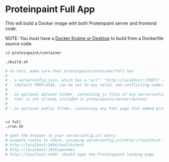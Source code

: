 # Proteinpaint Full App

This will build a Docker image with both Proteinpaint server and frontend code.

NOTE: You must have a [Docker Engine or Desktop](https://www.docker.com/) to build
from a Dockerfile source code. 

```bash
cd proteinpaint/container

./build.sh

# to test, make sure that proteinpaint/container/full has
#
# - a serverconfig.json, which has a "url": "http://localhost:[PORT]" entry 
#   (default PORT=3456, can be set to any valid, non-conflicting numeric port value)
#
# - an optional dataset folder, containing js files of any serverconfig.genomes.datasets[] entry
#   that is not already included in proteinpaint/server/dataset 
#   
# - an optional public folder, containing any html page that embed proteinpaint views


cd full
./run.sh

# open the browser to your serverconfig.url entry
# example routes to check, assuming serverconfig.url=http://localhost:3456
# http://localhost:3456/healthcheck
# http://localhost:3456/genomes
# http://localhost:3456: should open the Proteinpaint landing page
```